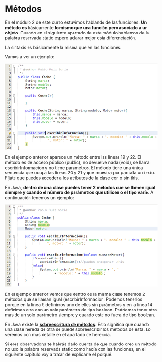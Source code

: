 # Métodos

En el módulo 2 de este curso estuvimos hablando de las funciones. **Un método es** básicamente **lo mismo que una función pero asociado a un objeto**. Cuando en el siguiente apartado de este módulo hablemos de la palabra reservada static espero aclarar mejor esta diferenciación.

La sintaxis es básicamente la misma que en las funciones.

Vamos a ver un ejemplo:


![Código con ejemplo de métodos](img/Modulo3Clases-Metodos.png "Código con ejemplo de métodos")


En el ejemplo anterior aparece un método entre las líneas 19 y 22. El método es de acceso público (public), no devuelve nada (void), se llama escribirInformacion y no tiene parámetros. El método tiene una única sentencia que ocupa las líneas 20 y 21 y que muestra por pantalla un texto. Fíjate que puedes acceder a los atributos de la clase con o sin this.

En Java, **dentro de una clase puedes tener 2 métodos que se llamen igual siempre y cuando el número de parámetros que utilicen o el tipo varíe**. A continuación tenemos un ejemplo:


![Ejemplo de código con 2 métodos de mismo nombre](img/Modulo3Clases-MetodosMismoNombre.png "Ejemplo de código con 2 métodos de mismo nombre")


En el ejemplo anterior vemos que dentro de la misma clase tenemos 2 métodos que se llaman igual (escribirInformacion. Podemos tenerlos porque en la línea 9 definimos uno de ellos sin parámetros y en la línea 14 definimos otro con un solo parámetro de tipo boolean. Podríamos tener otro mas de un solo parámetro siempre y cuando este no fuera de tipo boolean.

En Java existe la [**sobreescritura de métodos**](https://es.wikipedia.org/wiki/Herencia_(inform%C3%A1tica)#Redefinici.C3.B3n_de_m.C3.A9todos "Sobreescritura de métodos"). Esto significa que cuando una clase hereda de otra se puede sobreescribir los métodos de esta. Lo veremos con mas detalle en el apartado de herencia.

Si eres observador/a te habrás dado cuenta de que cuando creo un método no uso la palabra reservada static como hacía con las funciones, en el siguiente capítulo voy a tratar de explicarte el porqué.

